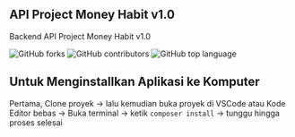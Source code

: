 ## API Project Money Habit v1.0
Backend API Project Money Habit v1.0

![GitHub forks](https://img.shields.io/github/forks/aspsptyd/api-money-habit.svg) ![GitHub contributors](https://img.shields.io/github/contributors/aspsptyd/api-money-habit.svg) ![GitHub top language](https://img.shields.io/github/languages/top/aspsptyd/api-money-habit.svg)

## Untuk Menginstallkan Aplikasi ke Komputer
Pertama, Clone proyek -> lalu kemudian buka proyek di VSCode atau Kode Editor bebas -> Buka terminal -> ketik `composer install` -> tunggu hingga proses selesai